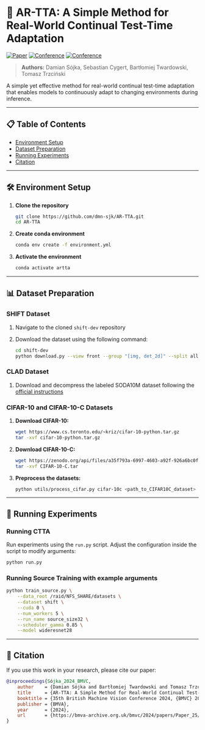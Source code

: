 # 🚀 AR-TTA: A Simple Method for Real-World Continual Test-Time Adaptation

[![Paper](https://img.shields.io/badge/Paper-arXiv:2309.10109-red)](https://arxiv.org/pdf/2309.10109)
[![Conference](https://img.shields.io/badge/Conference-BMVC%202024-blue)](https://bmva-archive.org.uk/bmvc/2024/papers/Paper_25/paper.pdf)
[![Conference](https://img.shields.io/badge/Conference-ICCVW%202023-blue)](https://openaccess.thecvf.com/content/ICCV2023W/VCL/html/Sojka_AR-TTA_A_Simple_Method_for_Real-World_Continual_Test-Time_Adaptation_ICCVW_2023_paper.html)

> **Authors:** Damian Sójka, Sebastian Cygert, Bartłomiej Twardowski, Tomasz Trzciński

A simple yet effective method for real-world continual test-time adaptation that enables models to continuously adapt to changing environments during inference.

---

## 📋 Table of Contents

- [Environment Setup](#-environment-setup)
- [Dataset Preparation](#-dataset-preparation)
- [Running Experiments](#-running-experiments)
- [Citation](#-citation)

---

## 🛠 Environment Setup

1. **Clone the repository**
   ```bash
   git clone https://github.com/dmn-sjk/AR-TTA.git
   cd AR-TTA
   ```

2. **Create conda environment**
   ```bash
   conda env create -f environment.yml
   ```

3. **Activate the environment**
   ```bash
   conda activate artta
   ```

---

## 📊 Dataset Preparation

<!-- TODO: add IN-C --> 

### SHIFT Dataset

1. Navigate to the cloned `shift-dev` repository
2. Download the dataset using the following command:

   ```bash
   cd shift-dev
   python download.py --view front --group "[img, det_2d]" --split all --framerate images <TARGET_DIR>
   ```

### CLAD Dataset

1. Download and decompress the labeled SODA10M dataset following the [official instructions](https://soda-2d.github.io/download.html#instructions)

### CIFAR-10 and CIFAR-10-C Datasets

1. **Download CIFAR-10:**
   ```bash
   wget https://www.cs.toronto.edu/~kriz/cifar-10-python.tar.gz
   tar -xvf cifar-10-python.tar.gz
   ```

2. **Download CIFAR-10-C:**
   ```bash
   wget https://zenodo.org/api/files/a35f793a-6997-4603-a92f-926a6bc0fa60/CIFAR-10-C.tar
   tar -xvf CIFAR-10-C.tar
   ```

3. **Preprocess the datasets:**
   ```bash
   python utils/process_cifar.py cifar-10c <path_to_CIFAR10C_dataset> <path_to_CIFAR10_dataset>
   ```

---

## 🧪 Running Experiments

### Running CTTA

Run experiments using the `run.py` script. Adjust the configuration inside the script to modify arguments:

```bash
python run.py
```

### Running Source Training with example arguments

```bash
python train_source.py \
    --data_root /raid/NFS_SHARE/datasets \
    --dataset shift \
    --cuda 0 \
    --num_workers 5 \
    --run_name source_size32 \
    --scheduler_gamma 0.85 \
    --model wideresnet28
```
---

## 📄 Citation

If you use this work in your research, please cite our paper:

```bibtex
@inproceedings{Sójka_2024_BMVC,
    author    = {Damian Sójka and Bartłomiej Twardowski and Tomasz Trzcinski and Sebastian Cygert},
    title     = {AR-TTA: A Simple Method for Real-World Continual Test-Time Adaptation},
    booktitle = {35th British Machine Vision Conference 2024, {BMVC} 2024, Glasgow, UK, November 25-28, 2024},
    publisher = {BMVA},
    year      = {2024},
    url       = {https://bmva-archive.org.uk/bmvc/2024/papers/Paper_25/paper.pdf}
}
```